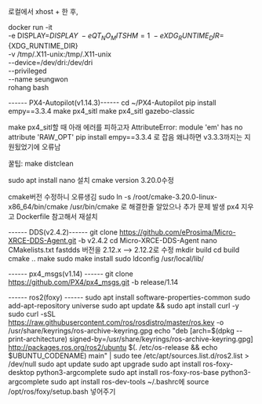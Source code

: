 로컬에서 xhost + 한 후, 

docker run -it \
   -e DISPLAY=${DISPLAY} \
   -e QT_NO_MITSHM=1 \
   -e XDG_RUNTIME_DIR=${XDG_RUNTIME_DIR} \
   -v /tmp/.X11-unix:/tmp/.X11-unix \
   --device=/dev/dri:/dev/dri \
   --privileged \
   --name seungwon \
   rohang bash



------ PX4-Autopilot(v1.14.3)------
cd ~/PX4-Autopilot
pip install empy==3.3.4
make px4_sitl
make px4_sitl gazebo-classic

make px4_sitl할 때 아래 에러를 피하고자
AttributeError: module 'em' has no attribute 'RAW_OPT'
pip install empy==3.3.4 로 잡음
왜냐하면 v3.3.3까지는 지원됬었기에 오류남



꿀팁: make distclean

sudo apt install nano 설치
cmake version 3.20.0수정

cmake버전 수정하니 오류생김
sudo ln -s /root/cmake-3.20.0-linux-x86_64/bin/cmake /usr/bin/cmake
로 해결한줄 알았으나 추가 문제 발생
px4 지우고 Dockerfile 참고해서 재설치 


------ DDS(v2.4.2)------
git clone https://github.com/eProsima/Micro-XRCE-DDS-Agent.git -b v2.4.2
cd Micro-XRCE-DDS-Agent
nano CMakelists.txt
fastdds 버전을 2.12.x --> 2.12.2로 수정
mkdir build
cd build
cmake ..
make
sudo make install
sudo ldconfig /usr/local/lib/

------ px4_msgs(v1.14) ------
git clone https://github.com/PX4/px4_msgs.git -b release/1.14

------ ros2(foxy) ------
sudo apt install software-properties-common
sudo add-apt-repository universe
sudo apt update && sudo apt install curl -y
sudo curl -sSL https://raw.githubusercontent.com/ros/rosdistro/master/ros.key -o /usr/share/keyrings/ros-archive-keyring.gpg
echo "deb [arch=$(dpkg --print-architecture) signed-by=/usr/share/keyrings/ros-archive-keyring.gpg] http://packages.ros.org/ros2/ubuntu $(. /etc/os-release && echo $UBUNTU_CODENAME) main" | sudo tee /etc/apt/sources.list.d/ros2.list > /dev/null
sudo apt update
sudo apt upgrade
sudo apt install ros-foxy-desktop python3-argcomplete
sudo apt install ros-foxy-ros-base python3-argcomplete
sudo apt install ros-dev-tools
~/.bashrc에 source /opt/ros/foxy/setup.bash 넣어주기

